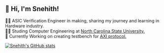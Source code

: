## 👋 Hi, I'm Snehith!
🧑‍💻 ASIC Verification Engineer in making, sharing my journey and learning in Hardware industry.</br>
🧑‍🎓 Studing Computer Engineering at [North Carolina State University.](https://www.ncsu.edu/)<br/> 
💭 Currently Working on creating testbench for [AXI protocol.](https://developer.arm.com/documentation/ihi0022/latest/)</br> 

[![Snehith's GitHub stats](https://github-readme-stats.vercel.app/api?username=reysnell03&count_private=true&show_icon=true&theme=radical&hide_rank=true)](https://github.com/anuraghazra/github-readme-stats)
